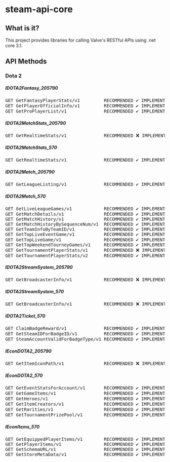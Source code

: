 # steam-api-core
## What is it?
This project provides libraries for calling Valve's
RESTful APIs using .net core 3.1.

## API Methods
### Dota 2
##### IDOTA2Fantasy_205790
<pre>GET GetFantasyPlayerStats/v1         RECOMMENDED ✔️ IMPLEMENTED ❌ TESTED ❌
GET GetPlayerOfficialInfo/v1         RECOMMENDED ✔️ IMPLEMENTED ❌ TESTED ❌
GET GetProPlayerList/v1              RECOMMENDED ✔️ IMPLEMENTED ❌ TESTED ❌</pre>
##### IDOTA2MatchStats_205790
<pre>GET GetRealtimeStats/v1              RECOMMENDED ❌ IMPLEMENTED ✔️ TESTED ❌</pre>
##### IDOTA2MatchStats_570
<pre>GET GetRealtimeStats/v1              RECOMMENDED ✔️ IMPLEMENTED ✔️ TESTED ❌</pre>
##### IDOTA2Match_205790
<pre>GET GetLeagueListing/v1              RECOMMENDED ✔️ IMPLEMENTED ✔️ TESTED ❌</pre>
##### IDOTA2Match_570
<pre>GET GetLiveLeagueGames/v1            RECOMMENDED ✔️ IMPLEMENTED ✔️ TESTED ❌
GET GetMatchDetails/v1               RECOMMENDED ✔️ IMPLEMENTED ✔️ TESTED ✔️
GET GetMatchHistory/v1               RECOMMENDED ✔️ IMPLEMENTED ✔️ TESTED ✔️ # game_mode
GET GetMatchHistoryBySequenceNum/v1  RECOMMENDED ✔️ IMPLEMENTED ✔️ TESTED ✔️
GET GetTeamInfoByTeamID/v1           RECOMMENDED ✔️ IMPLEMENTED ✔️ TESTED ✔️
GET GetTopLiveEventGame/v1           RECOMMENDED ✔️ IMPLEMENTED ✔️ TESTED ❌ # waiting for chance to test
GET GetTopLiveGame/v1                RECOMMENDED ✔️ IMPLEMENTED ✔️ TESTED ✔️
GET GetTopWeekendTourneyGames/v1     RECOMMENDED ✔️ IMPLEMENTED ❌ TESTED ❌
GET GetTournamentPlayerStats/v1      RECOMMENDED ❌ IMPLEMENTED ✔️ TESTED ❌
GET GetTournamentPlayerStats/v2      RECOMMENDED ✔️ IMPLEMENTED ✔️ TESTED ✔️ # match_id, time_frame</pre>
##### IDOTA2StreamSystem_205790
<pre>GET GetBroadcasterInfo/v1            RECOMMENDED ❌ IMPLEMENTED ✔️ TESTED ❌</pre>
##### IDOTA2StreamSystem_570
<pre>GET GetBroadcasterInfo/v1            RECOMMENDED ❌ IMPLEMENTED ✔️ TESTED ❌</pre>
##### IDOTA2Ticket_570
<pre>GET ClaimBadgeReward/v1              RECOMMENDED ✔️ IMPLEMENTED ❌ TESTED ❌
GET GetSteamIDForBadgeID/v1          RECOMMENDED ✔️ IMPLEMENTED ❌ TESTED ❌
GET SteamAccountValidForBadgeType/v1 RECOMMENDED ✔️ IMPLEMENTED ❌ TESTED ❌</pre>
##### IEconDOTA2_205790
<pre>GET GetItemIconPath/v1               RECOMMENDED ❌ IMPLEMENTED ✔️ TESTED ❌</pre>
##### IEconDOTA2_570
<pre>GET GetEventStatsForAccount/v1       RECOMMENDED ✔️ IMPLEMENTED ❌ TESTED ❌ # waiting for chance to test
GET GetGameItems/v1                  RECOMMENDED ✔️ IMPLEMENTED ✔️ TESTED ❌ # obsolete
GET GetHeroes/v1                     RECOMMENDED ✔️ IMPLEMENTED ✔️ TESTED ❌
GET GetItemCreators/v1               RECOMMENDED ✔️ IMPLEMENTED ✔️ TESTED ❌
GET GetRarities/v1                   RECOMMENDED ✔️ IMPLEMENTED ✔️ TESTED ❌
GET GetTournamentPrizePool/v1        RECOMMENDED ✔️ IMPLEMENTED ✔️ TESTED ❌</pre>
##### IEconItems_570
<pre>GET GetEquippedPlayerItems/v1        RECOMMENDED ✔️ IMPLEMENTED ✔️ TESTED ✔️
GET GetPlayerItems/v1                RECOMMENDED ✔️ IMPLEMENTED ✔️ TESTED ✔️
GET GetSchemaURL/v1                  RECOMMENDED ✔️ IMPLEMENTED ✔️ TESTED ✔️
GET GetStoreMetaData/v1              RECOMMENDED ✔️ IMPLEMENTED ✔️ TESTED ✔️</pre>
